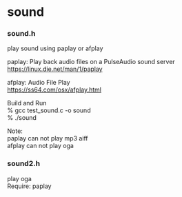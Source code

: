 sound
===============

### sound.h
play sound using paplay or afplay <br/>

paplay: Play back audio files on a PulseAudio sound server <br/>
https://linux.die.net/man/1/paplay <br/>

afplay: Audio File Play <br/>
https://ss64.com/osx/afplay.html <br/>

Build and Run <br/>
% gcc test_sound.c -o sound <br/>
% ./sound <br/>

Note: <br/>
paplay can not play mp3 aiff <br/>
afplay can not play oga <br/>

### sound2.h
play oga <br/>
Require: paplay <br/>
